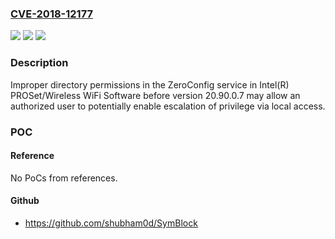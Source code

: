### [CVE-2018-12177](https://cve.mitre.org/cgi-bin/cvename.cgi?name=CVE-2018-12177)
![](https://img.shields.io/static/v1?label=Product&message=Intel(R)%20PROSet%2FWireless%20WiFi%20Software&color=blue)
![](https://img.shields.io/static/v1?label=Version&message=n%2Fa&color=blue)
![](https://img.shields.io/static/v1?label=Vulnerability&message=Escalation%20of%20Privilege&color=brighgreen)

### Description

Improper directory permissions in the ZeroConfig service in Intel(R) PROSet/Wireless WiFi Software before version 20.90.0.7 may allow an authorized user to potentially enable escalation of privilege via local access.

### POC

#### Reference
No PoCs from references.

#### Github
- https://github.com/shubham0d/SymBlock

